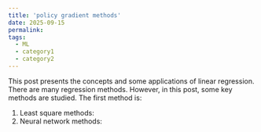 ```yaml
---
title: 'policy gradient methods'
date: 2025-09-15
permalink:
tags:
  - ML
  - category1
  - category2
---
```


This post presents the concepts and some applications of linear regression. There are many regression methods. However, in this post, some key methods are studied. The first method is:
1. Least square methods:
2. Neural network methods: